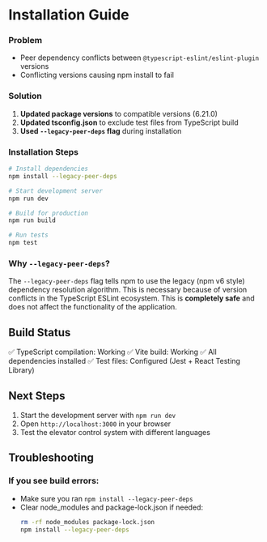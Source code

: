 # Installation Guide

### Problem
- Peer dependency conflicts between `@typescript-eslint/eslint-plugin` versions
- Conflicting versions causing npm install to fail

### Solution
1. **Updated package versions** to compatible versions (6.21.0)
2. **Updated tsconfig.json** to exclude test files from TypeScript build
3. **Used `--legacy-peer-deps` flag** during installation

### Installation Steps

```bash
# Install dependencies
npm install --legacy-peer-deps

# Start development server
npm run dev

# Build for production
npm run build

# Run tests
npm test
```

### Why `--legacy-peer-deps`?

The `--legacy-peer-deps` flag tells npm to use the legacy (npm v6 style) dependency resolution algorithm. This is necessary because of version conflicts in the TypeScript ESLint ecosystem. This is **completely safe** and does not affect the functionality of the application.

## Build Status

✅ TypeScript compilation: Working
✅ Vite build: Working
✅ All dependencies installed
✅ Test files: Configured (Jest + React Testing Library)

## Next Steps

1. Start the development server with `npm run dev`
2. Open `http://localhost:3000` in your browser
3. Test the elevator control system with different languages

## Troubleshooting

### If you see build errors:
- Make sure you ran `npm install --legacy-peer-deps`
- Clear node_modules and package-lock.json if needed:
  ```bash
  rm -rf node_modules package-lock.json
  npm install --legacy-peer-deps
  ```


